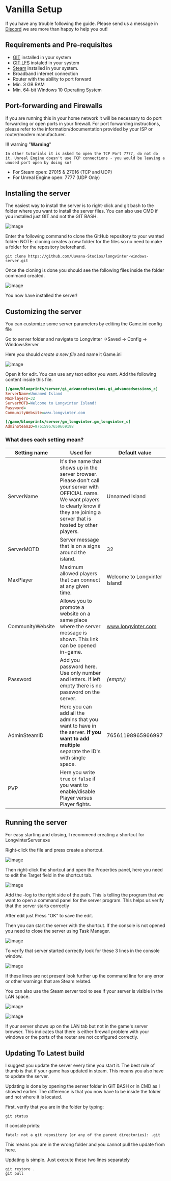 # Vanilla Setup

If you have any trouble following the guide. Please send us a message in [Discord](https://discord.gg/longvinter) we are more than happy to help you out!

## Requirements and Pre-requisites

- [GIT](https://gitforwindows.org/) installed in your system
- [GIT LFS](https://git-lfs.github.com/) instaled in your system
- [Steam](https://store.steampowered.com/about/) installed in your system.
- Broadband internet connection
- Router with the ability to port forward
- Min. 3 GB RAM
- Min. 64-bit Windows 10 Operating System

## Port-forwarding and Firewalls

If you are running this in your home network it will be necessary to do port forwarding or open ports in your firewall. For port forwarding instructions, please refer to the information/documentation provided by your ISP or router/modem manufacturer.

!!! warning "**Warning**"

    In other tutorials it is asked to open the TCP Port 7777, do not do it. Unreal Engine doesn't use TCP connections - you would be leaving a unused port open by doing so!

- For Steam open: 27015 & 27016 (TCP and UDP)
- For Unreal Engine open: 7777 (UDP Only)

## Installing the server

The easiest way to install the server is to right-click and git bash to the folder where you want to install the server files. You can also use CMD if you installed just GIT and not the GIT BASH.

![image](https://user-images.githubusercontent.com/80425961/155396499-de40ebb5-f38f-441a-b545-1baad176bfe3.png)

Enter the following command to clone the GitHub repository to your wanted folder:
NOTE: cloning creates a new folder for the files so no need to make a folder for the repository beforehand.

```
git clone https://github.com/Uuvana-Studios/longvinter-windows-server.git
```

Once the cloning is done you should see the following files inside the folder command created.

![image](https://user-images.githubusercontent.com/80425961/155396668-e4ec5308-5b1a-422f-981d-61deeaaa0ca8.png)

You now have installed the server!

## Customizing the server

You can customize some server parameters by editing the Game.ini config file

Go to server folder and navigate to Longvinter ->Saved -> Config -> WindowsServer

Here you should _create a new file_ and name it Game.ini

![image](https://user-images.githubusercontent.com/80425961/155396792-28842ee7-dbe9-4c74-b009-c023e9fb510f.png)

Open it for edit. You can use any text editor you want.
Add the following content inside this file.

```ini
[/game/blueprints/server/gi_advancedsessions.gi_advancedsessions_c]
ServerName=Unnamed Island
MaxPlayers=32
ServerMOTD=Welcome to Longvinter Island!
Password=
CommunityWebsite=www.longvinter.com

[/game/blueprints/server/gm_longvinter.gm_longvinter_c]
AdminSteamID=97615967659669198
```

### What does each setting mean?

| Setting name     | Used for                                                                                                                                                                                           | Default value                 |
|------------------|----------------------------------------------------------------------------------------------------------------------------------------------------------------------------------------------------|-------------------------------|
| ServerName       | It's the name that shows up in the server browser. Please don't call your server with OFFICIAL name. We want players to clearly know if they are joining a server that is hosted by other players. | Unnamed Island                |
| ServerMOTD       | Server message that is on a signs around the island.                                                                                                                                               | 32                            |
| MaxPlayer        | Maximum allowed players that can connect at any given time.                                                                                                                                        | Welcome to Longvinter Island! |
| CommunityWebsite | Allows you to promote a website on a same place where the server message is shown. This link can be opened in-game.                                                                                | www.longvinter.com            |
| Password         | Add you password here. Use only number and letters. If left empty there is no password on the server.                                                                                              | _(empty)_                     |
| AdminSteamID     | Here you can add all the admins that you want to have in the server. **If you want to add multiple** separate the ID's with single space.                                                          | 76561198965966997             |
| PVP              | Here you write `true` or `false` if you want to enable/disable Player versus Player fights. 

## Running the server

For easy starting and closing, I recommend creating a shortcut for LongvinterServer.exe

Right-click the file and press create a shortcut.

![image](https://user-images.githubusercontent.com/80425961/155396928-b648729a-8d1a-441a-b0cf-63ca19b17a76.png)

Then right-click the shortcut and open the Properties panel, here you need to edit the Target field in the shortcut tab.

![image](https://user-images.githubusercontent.com/80425961/155396959-034b8948-0a33-4e1f-b305-5acd5cc9adc8.png)

Add the -log to the right side of the path. This is telling the program that we want to open a command panel for the server program. This helps us verify that the server starts correctly

After edit just Press "OK" to save the edit.

Then you can start the server with the shortcut. If the console is not opened you need to close the server using Task Manager.

![image](https://user-images.githubusercontent.com/80425961/155397007-069bbb19-8211-4559-9643-11afc7721197.png)

To verify that server started correctly look for these 3 lines in the console window.

![image](https://user-images.githubusercontent.com/80425961/155397051-28cc777b-39e3-4486-a66b-482fe5fa44ce.png)

If these lines are not present look further up the command line for any error or other warnings that are Steam related.

You can also use the Steam server tool to see if your server is visible in the LAN space.

![image](https://user-images.githubusercontent.com/80425961/155397100-aaa4e3e5-b7e1-4710-8035-4bab0775e08d.png)

![image](https://user-images.githubusercontent.com/80425961/155397111-d10300f6-228a-482b-b9f5-6b0b5dabd2bd.png)

If your server shows up on the LAN tab but not in the game's server browser. This indicates that there is either firewall problem with your windows or the ports of the router are not configured correctly.

## Updating To Latest build

I suggest you update the server every time you start it. The best rule of thumb is that if your game has updated in steam. This means you also have to update the server.

Updating is done by opening the server folder in GIT BASH or in CMD as I showed earlier. The difference is that you now have to be inside the folder and not where it is located.

First, verify that you are in the folder by typing:

```
git status 
```
 
If console prints:
```
fatal: not a git repository (or any of the parent directories): .git
```

This means you are in the wrong folder and you cannot pull the update from here.

Updating is simple. Just execute these two lines separately

```
git restore .
git pull
```


